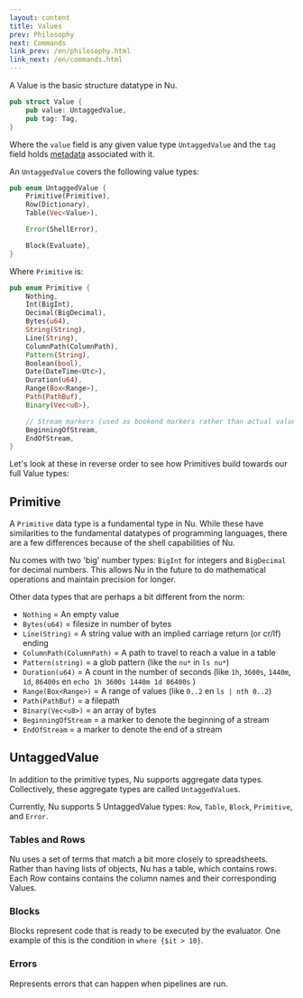 ```yaml
---
layout: content
title: Values
prev: Philosophy
next: Commands
link_prev: /en/philosophy.html
link_next: /en/commands.html
---
```


A Value is the basic structure datatype in Nu.

```rust
pub struct Value {
    pub value: UntaggedValue,
    pub tag: Tag,
}
```

Where the `value` field is any given value type `UntaggedValue` and the `tag` field holds [metadata](metadata.md) associated with it.

An `UntaggedValue` covers the following value types:

```rust
pub enum UntaggedValue {
    Primitive(Primitive),
    Row(Dictionary),
    Table(Vec<Value>),

    Error(ShellError),

    Block(Evaluate),
}
```

Where `Primitive` is:

```rust
pub enum Primitive {
    Nothing,
    Int(BigInt),
    Decimal(BigDecimal),
    Bytes(u64),
    String(String),
    Line(String),
    ColumnPath(ColumnPath),
    Pattern(String),
    Boolean(bool),
    Date(DateTime<Utc>),
    Duration(u64),
    Range(Box<Range>),
    Path(PathBuf),
    Binary(Vec<u8>),

    // Stream markers (used as bookend markers rather than actual values)
    BeginningOfStream,
    EndOfStream,
}
```

Let's look at these in reverse order to see how Primitives build towards our full Value types:

## Primitive

A `Primitive` data type is a fundamental type in Nu. While these have similarities to the fundamental datatypes of programming languages, there are a few differences because of the shell capabilities of Nu.

Nu comes with two 'big' number types: `BigInt` for integers and `BigDecimal` for decimal numbers. This allows Nu in the future to do mathematical operations and maintain precision for longer.

Other data types that are perhaps a bit different from the norm:

* `Nothing` = An empty value
* `Bytes(u64)` = filesize in number of bytes
* `Line(String)` = A string value with an implied carriage return (or cr/lf) ending
* `ColumnPath(ColumnPath)` = A path to travel to reach a value in a table
* `Pattern(string)` = a glob pattern (like the `nu*` in `ls nu*`)
* `Duration(u64)` = A count in the number of seconds (like `1h`, `3600s`, `1440m`, `1d`, `86400s` en `echo 1h 3600s 1440m 1d 86400s` )
* `Range(Box<Range>)` = A range of values (like `0..2` en `ls | nth 0..2`)
* `Path(PathBuf)` = a filepath
* `Binary(Vec<u8>)` = an array of bytes
* `BeginningOfStream` = a marker to denote the beginning of a stream
* `EndOfStream` = a marker to denote the end of a stream

## UntaggedValue

In addition to the primitive types, Nu supports aggregate data types. Collectively, these aggregate types are called `UntaggedValue`s.

Currently, Nu supports 5 UntaggedValue types: `Row`, `Table`, `Block`, `Primitive`, and `Error`.

### Tables and Rows

Nu uses a set of terms that match a bit more closely to spreadsheets. Rather than having lists of objects, Nu has a table, which contains rows. Each Row contains contains the column names and their corresponding Values.

### Blocks

Blocks represent code that is ready to be executed by the evaluator. One example of this is the condition in `where {$it > 10}`. 

### Errors

Represents errors that can happen when pipelines are run.